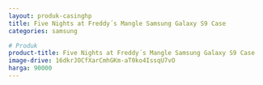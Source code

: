```yaml
---
layout: produk-casinghp
title: Five Nights at Freddy´s Mangle Samsung Galaxy S9 Case
categories: samsung

# Produk
product-title: Five Nights at Freddy´s Mangle Samsung Galaxy S9 Case
image-drive: 16dkrJOCfXarCmhGKm-aT0ko4IssqU7vO
harga: 90000
---
```

